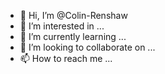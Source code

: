 - 👋 Hi, I’m @Colin-Renshaw
- 👀 I’m interested in ...
- 🌱 I’m currently learning ...
- 💞️ I’m looking to collaborate on ...
- 📫 How to reach me ...

<!---
Colin-Renshaw/Colin-Renshaw is a ✨ special ✨ repository because its `README.md` (this file) appears on your GitHub profile.
You can click the Preview link to take a look at your changes.
--->
